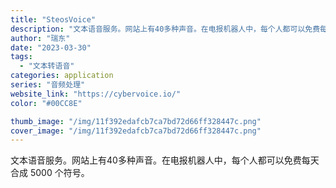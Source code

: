 ```yaml
---
title: "SteosVoice"
description: "文本语音服务。网站上有40多种声音。在电报机器人中，每个人都可以免费每天合成 5000 个符号。"
author: "瑞东"
date: "2023-03-30"
tags:
  - "文本转语音"
categories: application
series: "音频处理"
website_link: "https://cybervoice.io/"
color: "#00CC8E"

thumb_image: "/img/11f392edafcb7ca7bd72d66ff328447c.png"
cover_image: "/img/11f392edafcb7ca7bd72d66ff328447c.png"
---
```


文本语音服务。网站上有40多种声音。在电报机器人中，每个人都可以免费每天合成 5000 个符号。